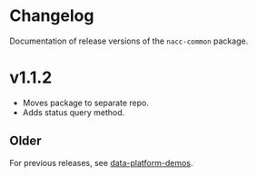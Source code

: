 # Changelog

Documentation of release versions of the `nacc-common` package.

# v1.1.2

* Moves package to separate repo.
* Adds status query method.

## Older

For previous releases, see [data-platform-demos](https://github.com/naccdata/data-platform-demos/releases).
